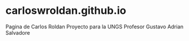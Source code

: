 # carloswroldan.github.io
Pagina de Carlos Roldan
Proyecto para la UNGS
Profesor Gustavo Adrian Salvadore
